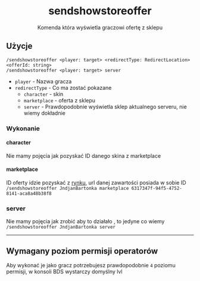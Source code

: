 <div align="center">

# sendshowstoreoffer

Komenda która wyświetla graczowi ofertę z sklepu
</div>

## Użycje
`/sendshowstoreoffer <player: target> <redirectType: RedirectLocation> <offerId: string>` <br>
`/sendshowstoreoffer <player: target> server` <br>

* `player` - Nazwa gracza 
* `redirectType` - Co ma zostać pokazane 
  *  `character` - skin
  *  `marketplace` - oferta z sklepu
  * `server` - Prawdopodobnie wyświetla sklep aktualnego serveru, nie wiemy dokładnie

### Wykonanie
#### character
Nie mamy pojęcia jak pozyskać ID danego skina z marketplace

#### marketplace
ID oferty idzie pozyskać z [rynku](https://www.minecraft.net/pl-pl/marketplace), url danej zawartości posiada w sobie ID <br>
`/sendshowstoreoffer JndjanBartonka marketplace 6317347f-94f5-4752-8141-aca8a48b38f8`

### server
Nie mamy pojęcia jak zrobić aby to działało , to jedyne co wiemy <br>
`/sendshowstoreoffer JndjanBartonka server`

---
## Wymagany poziom permisji operatorów
Aby wykonać je jako gracz potrzebujesz prawdopodobnie `4` poziomu permisji, w konsoli BDS wystarczy domyślny lvl